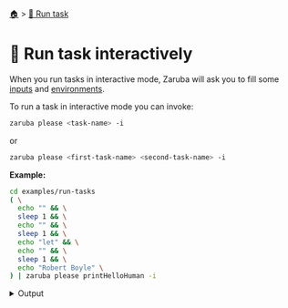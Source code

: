 <!--startTocHeader-->
[🏠](../README.md) > [🏃 Run task](README.md)
# 🏓 Run task interactively
<!--endTocHeader-->

When you run tasks in interactive mode, Zaruba will ask you to fill some [inputs](../core-concepts/task/task-inputs.md) and [environments](../core-concepts/task/task-envs/README.md).

To run a task in interactive mode you can invoke:

```bash
zaruba please <task-name> -i
```

or

```bash
zaruba please <first-task-name> <second-task-name> -i
```

__Example:__

<!--startCode-->
```bash
cd examples/run-tasks
( \
  echo "" && \
  sleep 1 && \
  echo "" && \
  sleep 1 && \
  echo "let" && \
  echo "" && \
  sleep 1 && \
  echo "Robert Boyle" \
) | zaruba please printHelloHuman -i
```
 
<details>
<summary>Output</summary>
 
```````
💀 Load additional value file
Search: █
? Do you want to load additional value file?: 
  ▸ 🏁 No
    📝 Yes
Search: █? Do you want to load additional value file?:   ▸ 🏁 No    📝 Yes✔ 🏁 No
💀 Load additional env
Search: █
? Do you want to load additional env?: 
  ▸ 🏁 No
    📝 Yes, from file
    📝 Yes, manually
Search: █? Do you want to load additional env?:   ▸ 🏁 No    📝 Yes, from file    📝 Yes, manually✔ 🏁 No
💀 1 of 1) humanName
Search: █
? Your name: 
  ▸ human
    Let me type it!
Search: l█? Your name:   ▸ Let me type it!Search: le█? Your name:   ▸ Let me type it!Search: let█? Your name:   ▸ Let me type it!Search: let█? Your name:   ▸ Let me type it!✔ Let me type it!
✔ Your name: █
✔ Your name: █
Your name: 
💀 🔎 Job Starting...
         Elapsed Time: 1.304µs
         Current Time: 08:07:26
💀 🏁 Run 🍏 'printHelloHuman' command on /home/gofrendi/zaruba/docs/examples/run-tasks
💀    🚀 printHelloHuman      🍏 08:07:26.432 hello
💀 🎉 Successfully running 🍏 'printHelloHuman' command
💀 🔎 Job Running...
         Elapsed Time: 102.241964ms
         Current Time: 08:07:26
💀 🎉 🎉🎉🎉🎉🎉🎉🎉🎉🎉🎉🎉
💀 🎉 Job Complete!!! 🎉🎉🎉
💀 🔥 Terminating
💀 🔎 Job Ended...
         Elapsed Time: 213.189372ms
         Current Time: 08:07:26
zaruba please printHelloHuman  -v 'humanName='
```````
</details>
<!--endCode-->


<!--startTocSubTopic-->
<!--endTocSubTopic-->